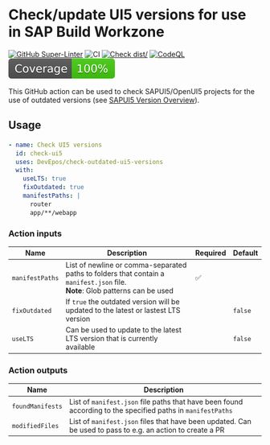 # Check/update UI5 versions for use in SAP Build Workzone

[![GitHub Super-Linter](https://github.com/actions/typescript-action/actions/workflows/linter.yml/badge.svg)](https://github.com/super-linter/super-linter)
![CI](https://github.com/actions/typescript-action/actions/workflows/ci.yml/badge.svg)
[![Check dist/](https://github.com/actions/typescript-action/actions/workflows/check-dist.yml/badge.svg)](https://github.com/actions/typescript-action/actions/workflows/check-dist.yml)
[![CodeQL](https://github.com/actions/typescript-action/actions/workflows/codeql-analysis.yml/badge.svg)](https://github.com/actions/typescript-action/actions/workflows/codeql-analysis.yml)
[![Coverage](./badges/coverage.svg)](./badges/coverage.svg)

This GitHub action can be used to check SAPUI5/OpenUI5 projects for the use of outdated versions (see
[SAPUI5 Version Overview](https://ui5.sap.com/versionoverview.html)).

## Usage

```yaml
- name: Check UI5 versions
  id: check-ui5
  uses: DevEpos/check-outdated-ui5-versions
  with:
    useLTS: true
    fixOutdated: true
    manifestPaths: |
      router
      app/**/webapp
```

### Action inputs

| Name            | Description                                                                                                                        | Required | Default |
| --------------- | ---------------------------------------------------------------------------------------------------------------------------------- | -------- | ------- |
| `manifestPaths` | List of newline or comma-separated paths to folders that contain a `manifest.json` file. <br/> **Note**: Glob patterns can be used | ✅       |         |
| `fixOutdated`   | If `true` the outdated version will be updated to the latest or lastest LTS version                                                |          | `false` |
| `useLTS`        | Can be used to update to the latest LTS version that is currently available                                                        |          | `false` |

### Action outputs

| Name             | Description                                                                                                 |
| ---------------- | ----------------------------------------------------------------------------------------------------------- |
| `foundManifests` | List of `manifest.json` file paths that have been found according to the specified paths in `manifestPaths` |
| `modifiedFiles`  | List of `manifest.json` files that have been updated. Can be used to pass to e.g. an action to create a PR  |
